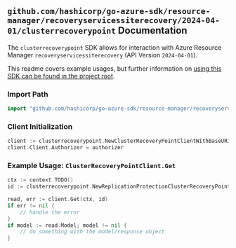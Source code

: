 
## `github.com/hashicorp/go-azure-sdk/resource-manager/recoveryservicessiterecovery/2024-04-01/clusterrecoverypoint` Documentation

The `clusterrecoverypoint` SDK allows for interaction with Azure Resource Manager `recoveryservicessiterecovery` (API Version `2024-04-01`).

This readme covers example usages, but further information on [using this SDK can be found in the project root](https://github.com/hashicorp/go-azure-sdk/tree/main/docs).

### Import Path

```go
import "github.com/hashicorp/go-azure-sdk/resource-manager/recoveryservicessiterecovery/2024-04-01/clusterrecoverypoint"
```


### Client Initialization

```go
client := clusterrecoverypoint.NewClusterRecoveryPointClientWithBaseURI("https://management.azure.com")
client.Client.Authorizer = authorizer
```


### Example Usage: `ClusterRecoveryPointClient.Get`

```go
ctx := context.TODO()
id := clusterrecoverypoint.NewReplicationProtectionClusterRecoveryPointID("12345678-1234-9876-4563-123456789012", "example-resource-group", "vaultValue", "replicationFabricValue", "replicationProtectionContainerValue", "replicationProtectionClusterValue", "recoveryPointValue")

read, err := client.Get(ctx, id)
if err != nil {
	// handle the error
}
if model := read.Model; model != nil {
	// do something with the model/response object
}
```
